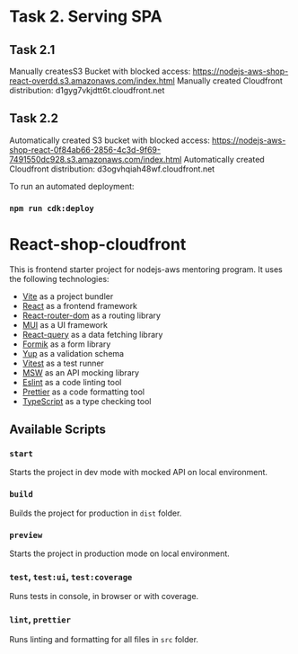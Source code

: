 # Task 2. Serving SPA

## Task 2.1

Manually createsS3 Bucket with blocked access: <https://nodejs-aws-shop-react-overdd.s3.amazonaws.com/index.html>
Manually created Cloudfront distribution: d1gyg7vkjdtt6t.cloudfront.net

## Task 2.2

Automatically created S3 bucket with blocked access: <https://nodejs-aws-shop-react-0f84ab66-2856-4c3d-9f69-7491550dc928.s3.amazonaws.com/index.html>
Automatically created Cloudfront distribution: d3ogvhqiah48wf.cloudfront.net

To run an automated deployment:
### `npm run cdk:deploy`

# React-shop-cloudfront

This is frontend starter project for nodejs-aws mentoring program. It uses the following technologies:

- [Vite](https://vitejs.dev/) as a project bundler
- [React](https://beta.reactjs.org/) as a frontend framework
- [React-router-dom](https://reactrouterdotcom.fly.dev/) as a routing library
- [MUI](https://mui.com/) as a UI framework
- [React-query](https://react-query-v3.tanstack.com/) as a data fetching library
- [Formik](https://formik.org/) as a form library
- [Yup](https://github.com/jquense/yup) as a validation schema
- [Vitest](https://vitest.dev/) as a test runner
- [MSW](https://mswjs.io/) as an API mocking library
- [Eslint](https://eslint.org/) as a code linting tool
- [Prettier](https://prettier.io/) as a code formatting tool
- [TypeScript](https://www.typescriptlang.org/) as a type checking tool

## Available Scripts

### `start`

Starts the project in dev mode with mocked API on local environment.

### `build`

Builds the project for production in `dist` folder.

### `preview`

Starts the project in production mode on local environment.

### `test`, `test:ui`, `test:coverage`

Runs tests in console, in browser or with coverage.

### `lint`, `prettier`

Runs linting and formatting for all files in `src` folder.
